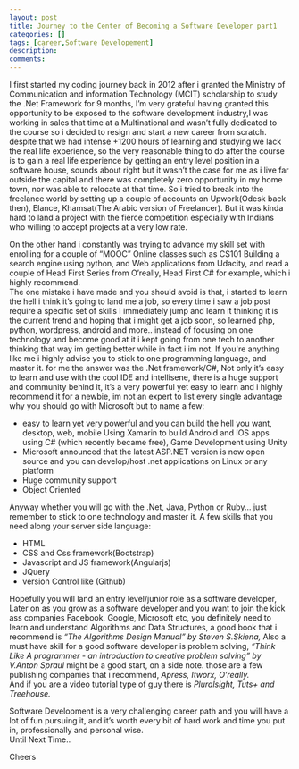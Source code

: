 ```yaml
---
layout: post
title: Journey to the Center of Becoming a Software Developer part1
categories: []
tags: [career,Software Developement]
description: 
comments:
---
```


<p>
I first started my coding journey back in 2012 after i granted the Ministry of Communication and information Technology (MCIT) scholarship to study the .Net Framework for 9 months, I’m very grateful having granted this opportunity to be exposed to the software development industry,I was working in sales that time at a Multinational and wasn’t fully dedicated to the course so i decided to resign and start a new career from scratch. despite that we had intense +1200 hours of learning and studying we lack the real life experience, so the very reasonable thing to do after the course is to gain a real life experience by getting an entry level position in a software house, sounds about right but it wasn’t the case for me as i live far outside the capital and there was completely zero opportunity in my home town, nor was able to relocate at that time. So i tried to break into the freelance world by setting up a couple of accounts on Upwork(Odesk back then), Elance, Khamsat(The Arabic version of Freelancer). But it was kinda hard to land a project with the fierce competition especially with Indians who willing to accept projects at a very low rate.
</p> 
<p>
On the other hand i constantly was trying to advance my skill set with enrolling for a couple of “MOOC” Online classes such as CS101 Building a search engine using python, and Web applications from Udacity, and read a couple of Head First Series from O’really, Head First C# for example, which i highly recommend.<br>
The one mistake i have made and you should avoid is that, i started to learn the hell i think it’s going to land me a job, so every time i saw a job post require a specific set of skills I immediately jump and learn it thinking it is the current trend and hoping that i might get a job soon, so learned php, python, wordpress, android and more.. instead of focusing on one technology and become good at it i kept going from one tech to another thinking that way im getting better while in fact i im not. If you're anything like me i highly advise you to stick to one programming language, and master it. for me the answer was the .Net framework/C#, Not only it’s easy to learn and use with the cool IDE and intellisene, there is a huge support and community behind it, it’s a very powerful yet easy to learn and i highly recommend it for a newbie, im not an expert to list every single advantage why you should go with Microsoft but to name a few: <br></p>
<ul>
  <li>easy to learn yet very powerful and you can build the hell you want, desktop, web, mobile Using Xamarin to build Android and IOS apps using C# (which recently became free), Game Development using Unity</li>
  <li>Microsoft announced that the latest ASP.NET version is now open source and you can develop/host .net applications on Linux or any platform</li>
  <li>Huge community support</li>
  <li>Object Oriented</li>
</ul>
<p> 
Anyway whether you will go with the .Net, Java, Python or Ruby... just remember to stick to one technology and master it. A few skills that you need along your server side language:<br>
<ul>
  <li>HTML</li>
  <li>CSS and Css framework(Bootstrap)</li>
  <li>Javascript and JS framework(Angularjs)</li>
  <li>JQuery</li>
  <li>version Control like (Github)</li>
</ul>
<p>
Hopefully you will land an entry level/junior role as a software developer, Later on as you grow as a software developer and you want to join the kick ass companies Facebook, Google, Microsoft etc, you definitely need to learn and understand Algorithms and Data Structures, a good book that i recommend is <em>“The Algorithms Design Manual” by Steven S.Skiena,</em> Also a must have skill for a good software developer is problem solving, <em>“Think Like A programmer - an introduction to creative problem solving” by V.Anton Spraul</em> might be a good start, on a side note. those are a few publishing companies that i recommend, <i>Apress, Itworx, O’really.<br></i>
And if you are a video tutorial type of guy there is <i>Pluralsight, Tuts+ and Treehouse.<br></i>
</p>
<p>
Software Development is a very challenging career path and you will have a lot of fun pursuing it, and it’s worth every bit of hard work and time you put in, professionally and personal wise.<br>
Until Next Time..<br>
</p>
Cheers




